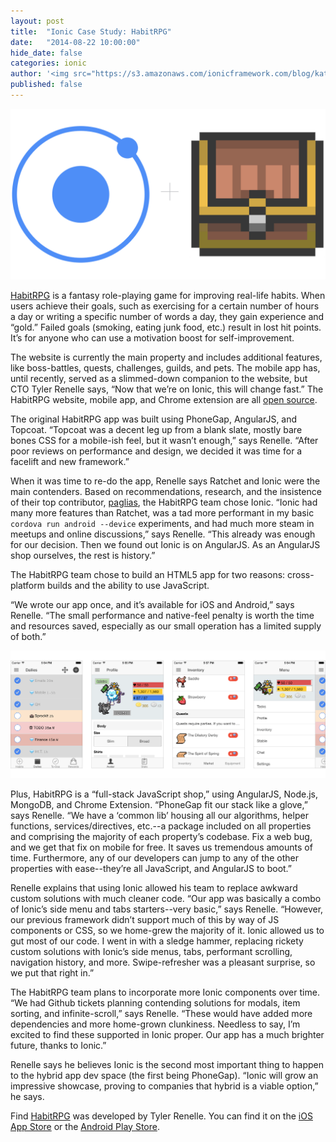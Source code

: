 ```yaml
---
layout: post
title:  "Ionic Case Study: HabitRPG"
date:   "2014-08-22 10:00:00"
hide_date: false
categories: ionic
author: '<img src="https://s3.amazonaws.com/ionicframework.com/blog/katie-md.jpg" class="author-icon">Katie'
published: false
---
```


<img class="showcase-image" src="/img/blog/habitrpg-header.png">

[HabitRPG](https://habitrpg.com/static/front) is a fantasy role-playing game for improving real-life habits. When users achieve their goals, such as exercising for a certain number of hours a day or writing a specific number of words a day, they gain experience and “gold.” Failed goals (smoking, eating junk food, etc.) result in lost hit points. It’s for anyone who can use a motivation boost for self-improvement.

The website is currently the main property and includes additional features, like boss-battles, quests, challenges, guilds, and pets. The mobile app has, until recently, served as a slimmed-down companion to the website, but CTO Tyler Renelle says, “Now that we’re on Ionic, this will change fast.” The HabitRPG website, mobile app, and Chrome extension are all [open source](https://github.com/habitrpg/).

The original HabitRPG app was built using PhoneGap, AngularJS, and Topcoat. “Topcoat was a decent leg up from a blank slate, mostly bare bones CSS for a mobile-ish feel, but it wasn’t enough,” says Renelle. “After poor reviews on performance and design, we decided it was time for a facelift and new framework.”

<!-- more -->

When it was time to re-do the app, Renelle says Ratchet and Ionic were the main contenders. Based on recommendations, research, and the insistence of their top contributor, [paglias](https://github.com/paglias), the HabitRPG team chose Ionic. “Ionic had many more features than Ratchet, was a tad more performant in my basic `cordova run android --device` experiments, and had much more steam in meetups and online discussions,” says Renelle. “This already was enough for our decision. Then we found out Ionic is on AngularJS. As an AngularJS shop ourselves, the rest is history.”

The HabitRPG team chose to build an HTML5 app for two reasons: cross-platform builds and the ability to use JavaScript.

“We wrote our app once, and it’s available for iOS and Android,” says Renelle. “The small performance and native-feel penalty is worth the time and resources saved, especially as our small operation has a limited supply of both.”

<a href="http://ionicframework.com/img/blog/craftedhere-app-preview.png"><img class="body-image" src="/img/blog/habitrpg-app-preview.png"></a>

Plus, HabitRPG is a “full-stack JavaScript shop,” using AngularJS, Node.js, MongoDB, and Chrome Extension. “PhoneGap fit our stack like a glove,” says Renelle. “We have a ‘common lib’ housing all our algorithms, helper functions, services/directives, etc.--a package included on all properties and comprising the majority of each property’s codebase. Fix a web bug, and we get that fix on mobile for free. It saves us tremendous amounts of time. Furthermore, any of our developers can jump to any of the other properties with ease--they’re all JavaScript, and AngularJS to boot.”

Renelle explains that using Ionic allowed his team to replace awkward custom solutions with much cleaner code. “Our app was basically a combo of Ionic’s side menu and tabs starters--very basic,” says Renelle. “However, our previous framework didn’t support much of this by way of JS components or CSS, so we home-grew the majority of it. Ionic allowed us to gut most of our code. I went in with a sledge hammer, replacing rickety custom solutions with Ionic’s side menus, tabs, performant scrolling, navigation history, and more. Swipe-refresher was a pleasant surprise, so we put that right in.” 

The HabitRPG team plans to incorporate more Ionic components over time. “We had Github tickets planning contending solutions for modals, item sorting, and infinite-scroll,” says Renelle. “These would have added more dependencies and more home-grown clunkiness. Needless to say, I’m excited to find these supported in Ionic proper. Our app has a much brighter future, thanks to Ionic.”

Renelle says he believes Ionic is the second most important thing to happen to the hybrid app dev space (the first being PhoneGap). “Ionic will grow an impressive showcase, proving to companies that hybrid is a viable option,” he says.

Find [HabitRPG](http://about.me/lefnire) was developed by Tyler Renelle. You can find it on the [iOS App Store](https://itunes.apple.com/us/app/habitrpg/id689569235?mt=8) or the [Android Play Store](https://play.google.com/store/apps/details?id=com.ocdevel.habitrpg).
